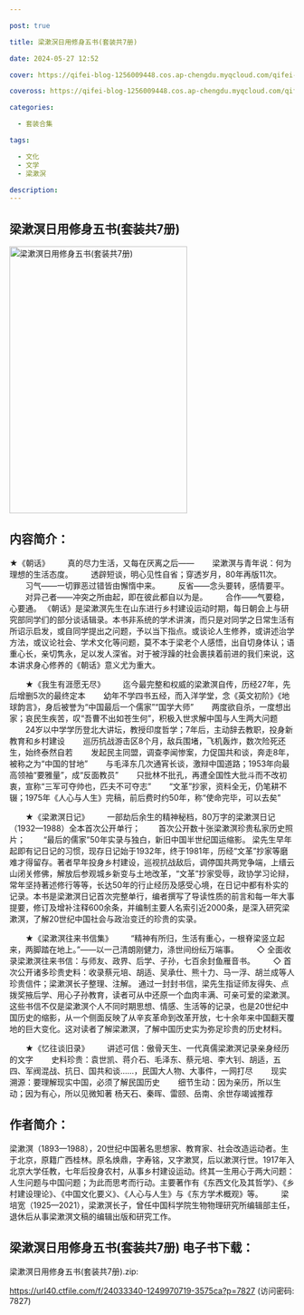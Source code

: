 ```yaml
---

post: true

title: 梁漱溟日用修身五书(套装共7册)

date: 2024-05-27 12:52

cover: https://qifei-blog-1256009448.cos.ap-chengdu.myqcloud.com/qifei-blog/65fffc6f9f345e8d0352d7c0.jpg

coveross: https://qifei-blog-1256009448.cos.ap-chengdu.myqcloud.com/qifei-blog/65fffc6f9f345e8d0352d7c0.jpg

categories:

  - 套装合集

tags:

  - 文化
  - 文学
  - 梁漱溟

description:
---
```


## 梁漱溟日用修身五书(套装共7册)
<img alt="梁漱溟日用修身五书(套装共7册) " class="aligncenter loading" data-was-processed="true" decoding="async" fetchpriority="high" height="471" src="https://qifei-blog-1256009448.cos.ap-chengdu.myqcloud.com/qifei-blog/65fffc6f9f345e8d0352d7c0.jpg " style="cursor: zoom-in;" width="314"/>

## 内容简介：

★《朝话》 　　真的尽力生活，又每在厌离之后—— 　　梁漱溟与青年说：何为理想的生活态度。 　　透辟短谈，明心见性自省；穿透岁月，80年再版11次。 　　习气——一切罪恶过错皆由懈惰中来。 　　反省——念头要转，感情要平。 　　对异己者——冲突之所由起，即在彼此都自以为是。 　　合作——气要稳，心要通。 《朝话》是梁漱溟先生在山东进行乡村建设运动时期，每日朝会上与研究部同学们的部分谈话辑录。本书非系统的学术讲演，而只是对同学之日常生活有所诏示启发，或自同学提出之问题，予以当下指点。或谈论人生修养，或讲述治学方法，或议论社会、学术文化等问题，莫不本于梁老个人感悟，出自切身体认；语重心长，亲切隽永，足以发人深省。对于被浮躁的社会裹挟着前进的我们来说，这本讲求身心修养的《朝话》意义尤为重大。<br/>

　　★《我生有涯愿无尽》 　　迄今最完整和权威的梁漱溟自传，历经27年，先后增删5次的最终定本 　　幼年不学四书五经，而入洋学堂，念《英文初阶》《地球韵言》，身后被誉为“中国最后一个儒家”“国学大师” 　　两度欲自杀，一度想出家；哀民生疾苦，叹“吾曹不出如苍生何”，积极入世求解中国与人生两大问题 　　24岁以中学学历登北大讲坛，教授印度哲学；7年后，主动辞去教职，投身新教育和乡村建设 　　巡历抗战游击区8个月，敌兵围堵，飞机轰炸，数次险死还生，始终泰然自若 　　发起民主同盟，调查李闻惨案，力促国共和谈，奔走8年，被称之为“中国的甘地” 　　与毛泽东几次通宵长谈，激辩中国道路；1953年向最高领袖“要雅量”，成“反面教员” 　　只批林不批孔，再遭全国性大批斗而不改初衷，宣称“三军可夺帅也，匹夫不可夺志” 　　“文革”抄家，资料全无，仍笔耕不辍；1975年《人心与人生》完稿，前后费时约50年，称“使命完毕，可以去矣”<br/>

　　★《梁漱溟日记》 　　一部劫后余生的精神秘档，80万字的梁漱溟日记（1932—1988）全本首次公开单行； 　　首次公开数十张梁漱溟珍贵私家历史照片； 　　“最后的儒家”50年实录与独白，新旧中国半世纪国运缩影。 梁先生早年起即有记日记的习惯，现存日记始于1932年，终于1981年，历经“文革”抄家等磨难才得留存。著者早年投身乡村建设，巡视抗战敌后，调停国共两党争端，上缙云山闭关修佛，解放后参观城乡新变与土地改革，“文革”抄家受辱，政协学习论辩，常年坚持著述修行等等，长达50年的行止经历及感受心境，在日记中都有朴实的记录。本书是梁漱溟日记首次完整单行，编者撰写了导读性质的前言和每一年大事提要，修订及增补注释600余条，并编制主要人名索引近2000条，是深入研究梁漱溟，了解20世纪中国社会与政治变迁的珍贵的实录。<br/>

　　★《梁漱溟往来书信集》 　　“精神有所归，生活有重心，一根脊梁竖立起来，两脚踏在地上。”——以一己清朗刚健力，涤世间纷纭万端事。 　　◇ 全面收录梁漱溟往来书信：与师友、政界、后学、子孙，七百余封鱼雁音书。 　　◇ 首次公开诸多珍贵史料：收录蔡元培、胡适、吴承仕、熊十力、马一浮、胡兰成等人珍贵信件；梁漱溟长子整理、注解。 通过一封封书信，梁先生指证师友得失、点拨奖掖后学、用心子孙教育，读者可从中还原一个血肉丰满、可亲可爱的梁漱溟。这些书信不仅是梁漱溟个人不同时期思想、情感、生活等的记录，也是20世纪中国历史的缩影，从一个侧面反映了从辛亥革命到改革开放，七十余年来中国翻天覆地的巨大变化。这对读者了解梁漱溟，了解中国历史实为弥足珍贵的历史材料。<br/>

　　★《忆往谈旧录》 　　讲述可信：傲骨天生、一代真儒梁漱溟记录亲身经历的文字 　　史料珍贵：袁世凯、蒋介石、毛泽东、蔡元培、李大钊、胡适，五四、军阀混战、抗日、国共和谈……，民国大人物、大事件，一网打尽 　　现实溯源：要理解现实中国，必须了解民国历史 　　细节生动：因为亲历，所以生动；因为有心，所以见微知著 杨天石、秦晖、雷颐、岳南、余世存竭诚推荐

## 作者简介：

梁漱溟（1893—1988），20世纪中国著名思想家、教育家、社会改造运动者。生于北京，原籍广西桂林。原名焕鼎，字寿铭，又字漱冥，后以漱溟行世。1917年入北京大学任教，七年后投身农村，从事乡村建设运动。终其一生用心于两大问题：人生问题与中国问题；为此而思考而行动。主要著作有《东西文化及其哲学》、《乡村建设理论》、《中国文化要义》、《人心与人生》与《东方学术概观》等。 　　梁培宽（1925—2021），梁漱溟长子，曾任中国科学院生物物理研究所编辑部主任，退休后从事梁漱溟文稿的编辑出版和研究工作。

## 梁漱溟日用修身五书(套装共7册) 电子书下载：



梁漱溟日用修身五书(套装共7册).zip: 

https://url40.ctfile.com/f/24033340-1249970719-3575ca?p=7827 (访问密码: 7827)
